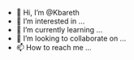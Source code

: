 - 👋 Hi, I’m @Kbareth
- 👀 I’m interested in ...
- 🌱 I’m currently learning ...
- 💞️ I’m looking to collaborate on ...
- 📫 How to reach me ...

<!---
Kbareth/Kbareth is a ✨ special ✨ repository because its `README.md` (this file) appears on your GitHub profile.
You can click the Preview link to take a look at your changes.
--->
